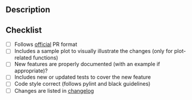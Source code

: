 ## Description
<!--
Thank you so much for your PR! To help us review your contribution, please consider the following points:

- The PR title should summarize the changes, for example "Add new group argument for the pair plot".
  Avoid non-descriptive titles such as "Addresses issue #348".

- The description should provide at least 1-2 sentences describing the pull request in detail and
  link to any relevant issues.

- Please prefix the title of incomplete contributions with [WIP] (to indicate a work in
  progress). WIPs may be useful to (1) indicate you are working on something to avoid
  duplicated work, (2) request broad review of functionality or API, or (3) seek collaborators. -->

## Checklist
<!-- Feel free to remove check-list items aren't relevant to your change -->

- [ ] Follows [official](https://github.com/arviz-devs/arviz/blob/master/CONTRIBUTING.md#pull-request-checklist) PR format
- [ ] Includes a sample plot to visually illustrate the changes (only for plot-related functions)
- [ ] New features are properly documented (with an example if appropriate)?
- [ ] Includes new or updated tests to cover the new feature
- [ ] Code style  correct (follows pylint and black guidelines)
- [ ] Changes are listed in [changelog](https://github.com/arviz-devs/arviz/blob/master/CHANGELOG.md#v0xx-unreleased)

<!--
Also, please consider reading the contributing guidelines and code of conduct carefully before submitting the PR. They are available at
- https://github.com/arviz-devs/arviz/blob/master/CONTRIBUTING.md
- https://github.com/arviz-devs/arviz/blob/master/CODE_OF_CONDUCT.md

We understand that PRs can sometimes be overwhelming, especially as the
reviews start coming in. Please let us know if the reviews are unclear or
the recommended next step seems overly demanding, if you would like help in
addressing a reviewer's comments, or if you have been waiting too long to hear
back on your PR.
-->
